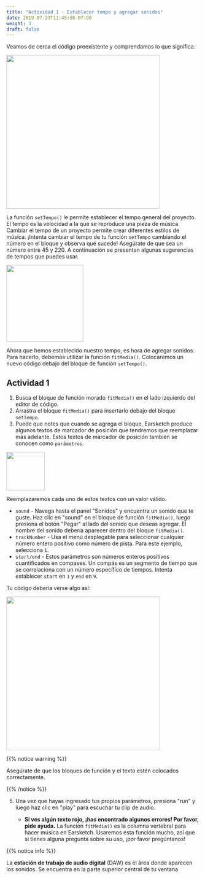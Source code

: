 ```yaml
---
title: "Actividad 1 - Establecer tempo y agregar sonidos"
date: 2019-07-23T11:45:38-07:00
weight: 3
draft: false
---
```


Veamos de cerca el código preexistente y comprendamos lo que significa.

<img src="../img/screenshot-setup-complete.png" height="400"/>

La función `setTempo()` le permite establecer el tempo general del proyecto. El tempo es la velocidad a la que se reproduce una pieza de música. Cambiar el tempo de un proyecto permite crear diferentes estilos de música. ¡Intenta cambiar el tempo de tu función `setTempo` cambiando el número en el bloque y observa qué sucede! Asegúrate de que sea un número entre 45 y 220. A continuación se presentan algunas sugerencias de tempos que puedes usar.

<img src="../img/img-tempo1.png" height="200"/>

Ahora que hemos establecido nuestro tempo, es hora de agregar sonidos. Para hacerlo, debemos utilizar la función `fitMedia()`. Colocaremos un nuevo código debajo del bloque de función `setTempo()`.

## Actividad 1

1. Busca el bloque de función morado `fitMedia()` en el lado izquierdo del editor de código.
2. Arrastra el bloque `fitMedia()` para insertarlo debajo del bloque `setTempo`.
3. Puede que notes que cuando se agrega el bloque, Earsketch produce algunos textos de marcador de posición que tendremos que reemplazar más adelante. Estos textos de marcador de posición también se conocen como `parámetros`.

<img src="../img/screenshot-parameters.png" height="100"/>

Reemplazaremos cada uno de estos textos con un valor válido.

- `sound` - Navega hasta el panel "Sonidos" y encuentra un sonido que te guste. Haz clic en "sound" en el bloque de función `fitMedia()`, luego presiona el botón "Pegar" al lado del sonido que deseas agregar. El nombre del sonido debería aparecer dentro del bloque `fitMedia()`.
- `trackNumber` - Usa el menú desplegable para seleccionar cualquier número entero positivo como número de pista. Para este ejemplo, selecciona `1`.
- `start/end` - Estos parámetros son números enteros positivos cuantificados en compases. Un compás es un segmento de tiempo que se correlaciona con un número específico de tiempos. Intenta establecer `start` en `1` y `end` en `9`.

Tu código debería verse algo así:

<img src="../img/screenshot-fit-media.png" height="400"/>

{{% notice warning %}}

Asegúrate de que los bloques de función y el texto estén colocados correctamente.

{{% /notice %}}

5. Una vez que hayas ingresado tus propios parámetros, presiona "run" y luego haz clic en "play" para escuchar tu clip de audio.

    - **Si ves algún texto rojo, ¡has encontrado algunos errores! Por favor, pide ayuda.** La función `fitMedia()` es la columna vertebral para hacer música en Earsketch. Usaremos esta función mucho, así que si tienes alguna pregunta sobre su uso, ¡por favor pregúntanos!

{{% notice info %}}

La **estación de trabajo de audio digital** (DAW) es el área donde aparecen los sonidos. Se encuentra en la parte superior central de tu ventana